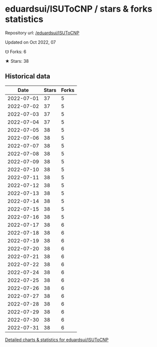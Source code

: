# eduardsui/ISUToCNP / stars & forks statistics

Repository url: [/eduardsui/ISUToCNP](https://github.com/eduardsui/ISUToCNP)

Updated on Oct 2022, 07

☋ Forks: 6

★ Stars: 38

## Historical data
| Date | Stars | Forks |
|------|-------|-------|
| 2022-07-01 | 37 | 5 | 
| 2022-07-02 | 37 | 5 | 
| 2022-07-03 | 37 | 5 | 
| 2022-07-04 | 37 | 5 | 
| 2022-07-05 | 38 | 5 | 
| 2022-07-06 | 38 | 5 | 
| 2022-07-07 | 38 | 5 | 
| 2022-07-08 | 38 | 5 | 
| 2022-07-09 | 38 | 5 | 
| 2022-07-10 | 38 | 5 | 
| 2022-07-11 | 38 | 5 | 
| 2022-07-12 | 38 | 5 | 
| 2022-07-13 | 38 | 5 | 
| 2022-07-14 | 38 | 5 | 
| 2022-07-15 | 38 | 5 | 
| 2022-07-16 | 38 | 5 | 
| 2022-07-17 | 38 | 6 | 
| 2022-07-18 | 38 | 6 | 
| 2022-07-19 | 38 | 6 | 
| 2022-07-20 | 38 | 6 | 
| 2022-07-21 | 38 | 6 | 
| 2022-07-22 | 38 | 6 | 
| 2022-07-24 | 38 | 6 | 
| 2022-07-25 | 38 | 6 | 
| 2022-07-26 | 38 | 6 | 
| 2022-07-27 | 38 | 6 | 
| 2022-07-28 | 38 | 6 | 
| 2022-07-29 | 38 | 6 | 
| 2022-07-30 | 38 | 6 | 
| 2022-07-31 | 38 | 6 | 


[Detailed charts & statistics for eduardsui/ISUToCNP](https://reviewgithub.com/rep/eduardsui/ISUToCNP)

